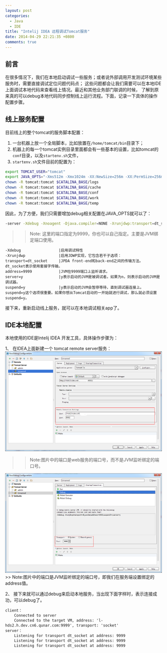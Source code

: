 ```yaml
---
layout: post  
categories: 
  - Java 
  - IDE  
title: "Intelij IDEA 远程调试Tomcat服务"
date: 2014-04-29 22:21:35 +0800
comments: true
---
```


## <a id="Intro">前言</a>

在很多情况下，我们在本地启动调试一些服务；或者说外部调用开发测试环境某些服务时，需要直接调试定位问题代码点；
这些问题都会让我们需要可以在本地IDE上面调试本地代码来查看线上情况。最近和其他业务部门联调的时候，
了解到原来真的可以debug本地代码同步控制线上运行流程。下面，记录一下具体的操作配置步骤。

## <a id="Server">线上服务配置</a>

目前线上的整个tomcat的服务脚本配置：

1. 一台机器上放一个全局脚本，比如放置在`/home/tomcat/bin`目录下；
1. 机器上的每一个tomcat实例目录里面都会有一些基本的设置，比如tomcat的`conf`目录，以及`startenv.sh`文件，
1. `startenv.sh`文件目前的配置为：  

``` bash
export TOMCAT_USER="tomcat"
export JAVA_OPTS="-Xms512m -Xmx1024m -XX:NewSize=256m -XX:PermSize=256m -server -XX:+DisableExplicitGC -Dqunar.logs=$CATALINA_BASE/logs -Dqunar.cache=$CATALINA_BASE/cache -verbose:gc -XX:+PrintGCDateStamps -XX:+PrintGCDetails -Xloggc:$CATALINA_BASE/logs/gc.log"
chown -R tomcat:tomcat $CATALINA_BASE/logs
chown -R tomcat:tomcat $CATALINA_BASE/cache
chown -R tomcat:tomcat $CATALINA_BASE/conf
chown -R tomcat:tomcat $CATALINA_BASE/work
chown -R tomcat:tomcat $CATALINA_BASE/temp
```

<!-- more -->

因此，为了方便，我们只需要增加debug相关配置在JAVA_OPTS就可以了：

``` bash
-server -Xdebug -Xnoagent -Djava.compiler=NONE -Xrunjdwp:transport=dt_socket,address=9999,server=y,suspend=n
```

>> Note: 这里的端口指定为9999，你也可以自己指定。主要是JVM绑定端口使用。

	-Xdebug					|启用调试特性
	-Xrunjdwp				|启用JDWP实现，它包含若干子选项：
	transport=dt_socket		|JPDA front-end和back-end之间的传输方法。dt_socket表示使用套接字传输。
	address=9999			|JVM在9999端口上监听请求。
	server=y				|y表示启动的JVM是被调试者。如果为n，则表示启动的JVM是调试器。
	suspend=y				|y表示启动的JVM会暂停等待，直到调试器连接上。
	suspend=y这个选项很重要。如果你想从Tomcat启动的一开始就进行调试，那么就必须设置suspend=y。

接下来，重新启动线上服务，就可以在本地调试相关app了。

## <a id="Client">IDE本地配置</a>

本地使用的IDE是Intelij IDEA 开发工具，具体操作步骤为：

1、 在IDEA上面新建一个 tomcat remote server服务：
<img src="/images/2014/04/newremote.png" />
>> Note:图片中的端口是web服务的端口号，而不是JVM监听绑定的端口号。

<img src="/images/2014/04/debugaddress.png" />
>> Note:图片中的端口是JVM监听绑定的端口号，即我们在服务端设置绑定的address值。

2、 接下来就可以通过debug来启动本地服务，当出现下面字样时，表示连接成功，可以debug了。

	client：  
		Connected to server
		Connected to the target VM, address: 'l-hds2.h.dev.cn6.qunar.com:9999', transport: 'socket'  
	server：  
		Listening for transport dt_socket at address: 9999  
		Listening for transport dt_socket at address: 9999  
		Listening for transport dt_socket at address: 9999
